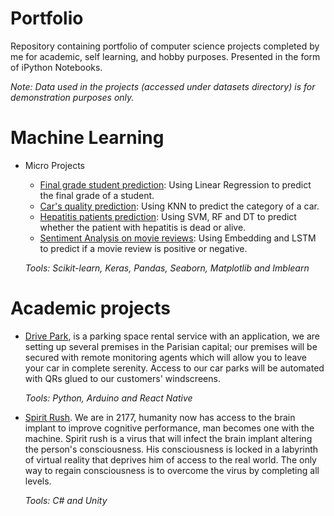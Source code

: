 # Portfolio
Repository containing portfolio of computer science projects completed by me for academic, self learning, and hobby purposes. Presented in the form of iPython Notebooks.

*Note: Data used in the projects (accessed under datasets directory) is for demonstration purposes only.*

# Machine Learning


- Micro Projects
    - [Final grade student prediction](ML%20Micro%20Projects/Machine%20Learning%20with%20Linear%20Regression.ipynb): Using Linear Regression to predict the final grade of a student.
    - [Car's quality prediction](ML%20Micro%20Projects/Machine%20Learning%20with%20KNN.ipynb): Using KNN to predict the category of a car.
    - [Hepatitis patients prediction](ML%20Micro%20Projects/Machine%20Learning%20with%20SVM&Random%20Forest&Decision%20Tree.ipynb): Using SVM, RF and DT to predict whether the patient with hepatitis is dead or alive.
    - [Sentiment Analysis on movie reviews](ML%20Micro%20Projects/Analyse_sentiment.ipynb): Using Embedding and LSTM to predict if a movie review is positive or negative.

    *Tools: Scikit-learn, Keras, Pandas, Seaborn, Matplotlib and Imblearn*
    
# Academic projects


   - [Drive Park](https://github.com/reda-maizate/Drive-Park), is a parking space rental service with an application, we are setting up several premises in the Parisian capital; our premises will be secured with remote monitoring agents which will allow you to leave your car in complete serenity. Access to our car parks will be automated with QRs glued to our customers' windscreens.
   
     *Tools: Python, Arduino and React Native*   

   - [Spirit Rush](https://github.com/reda-maizate/Spirit-Rush). We are in 2177, humanity now has access to the brain implant to improve cognitive performance, man becomes one with the machine. Spirit rush is a virus that will infect the brain implant altering the person's consciousness. His consciousness is locked in a labyrinth of virtual reality that deprives him of access to the real world. The only way to regain consciousness is to overcome the virus by completing all levels. 
   
     *Tools: C# and Unity*
